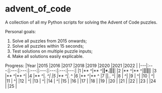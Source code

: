 # advent_of_code
A collection of all my Python scripts for solving the Advent of Code puzzles.

Personal goals:
1) Solve all puzzles from 2015 onwards;
2) Solve all puzzles within 15 seconds;
3) Test solutions on multiple puzzle inputs;
4) Make all solutions easily explicable.

Progress:
|Year   |2015   |2016   |2017   |2018   |2019   |2020   |2021   |2022   |
|---|:---:|:---:|:---:|:---:|:---:|:---:|:---:|---:|
|1   |** ^|** ^|**|*.|||**|
|2   |** ^|** ^|**||||**|
|3   |** ^|** ^|
|4   |** ^|*. ^|
|5   |** ^|*. ^
|6   |** ^|** ^
|7   ||.. ^|
|8   |   ^|
|9   |   ^|
|10  |   ^|
|11  |   ^|
|12  |   ^|
|13  |   ^|
|14  |   ^|
|15  |
|16  |
|17  |
|18  |
|19  |
|20  |
|21  |
|22  |
|23  |
|24  |
|25  |
